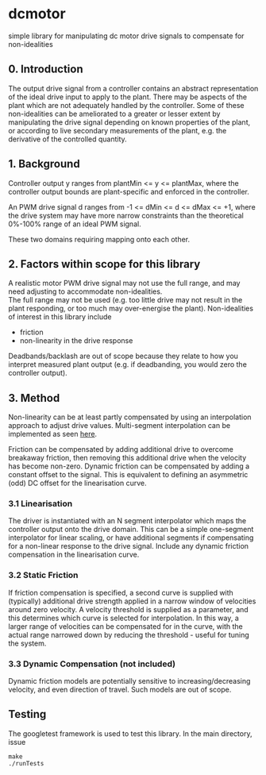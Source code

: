 # dcmotor
simple library for manipulating dc motor drive signals to compensate for non-idealities


## 0. Introduction

The output drive signal from a controller contains an abstract representation
of the ideal drive input to apply to the plant. There may be aspects of the plant
which are not adequately handled by the controller. Some of these non-idealities
can be ameliorated to a greater or lesser extent by manipulating the drive signal
depending on known properties of the plant, or according to live secondary 
measurements of the plant, e.g. the derivative of the controlled quantity.

## 1. Background

Controller output y ranges from plantMin <= y <= plantMax, where the 
controller output bounds are plant-specific and enforced in the controller.

An PWM drive signal d ranges from -1 <= dMin <= d <= dMax <= +1, where the
drive system may have more narrow constraints than the theoretical 0%-100% 
range of an ideal PWM signal. 

These two domains requiring mapping onto each other. 

## 2. Factors within scope for this library

A realistic motor PWM drive signal may not use the full range, 
and may need adjusting to accommodate non-idealities.   
The full range may not be used (e.g. too little drive may not result in
the plant responding, or too much may over-energise the plant). 
Non-idealities of interest in this library include

 - friction
 - non-linearity in the drive response

Deadbands/backlash are out of scope because they relate to 
how you interpret measured plant output (e.g. if deadbanding, you would zero 
the controller output). 

## 3. Method

Non-linearity can be at least partly compensated by using an interpolation approach to adjust
drive values. Multi-segment interpolation can be implemented as seen [here](https://www.electro-tech-online.com/threads/linear-interpolation-and-lookup-tables-c.147507/). 

Friction can be compensated by adding additional drive to overcome breakaway friction, then removing
this additional drive when the velocity has become non-zero.   Dynamic friction can be compensated by 
adding a constant offset to the signal. This is equivalent to defining
an asymmetric (odd) DC offset for the linearisation curve.

### 3.1 Linearisation

The driver is instantiated with an N segment interpolator which maps the controller output onto the 
drive domain. This can be a simple one-segment interpolator for linear scaling, or have additional
segments if compensating for a non-linear response to the drive signal. Include any dynamic friction
compensation in the linearisation curve.

### 3.2 Static Friction

If friction compensation is specified, a second curve is supplied with (typically) additional drive strength applied in a 
narrow window of velocities around zero velocity. A velocity threshold is supplied as a parameter, and this determines
which curve is selected for interpolation. In this way, a larger range of velocities can be compensated for in the curve, 
with the actual range narrowed down by reducing the threshold - useful for tuning the system.

### 3.3 Dynamic Compensation (not included)

Dynamic friction models are potentially sensitive to increasing/decreasing velocity, and even direction of travel. Such
models are out of scope.

## Testing

The googletest framework is used to test this library. In the main directory, issue

```
make
./runTests
```
